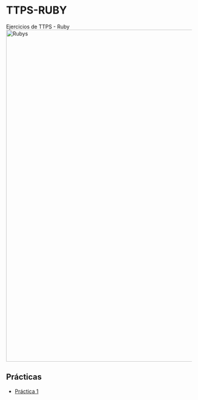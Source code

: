 # TTPS-RUBY

Ejercicios de TTPS - Ruby
<img src="https://github.com/user-attachments/assets/db72c078-9f92-4053-8241-537946a2adaa" alt="Rubys" width="900" height="auto"/>



## Prácticas

- [Práctica 1](https://github.com/LauraCuenca/TTPS-Ruby/tree/main/Practica%201)
